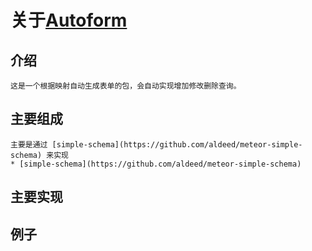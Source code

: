 关于[Autoform](https://github.com/aldeed/meteor-autoform)
====

## 介绍    
    这是一个根据映射自动生成表单的包，会自动实现增加修改删除查询。
       
## 主要组成  
    主要是通过 [simple-schema](https://github.com/aldeed/meteor-simple-schema) 来实现
    * [simple-schema](https://github.com/aldeed/meteor-simple-schema)
    
## 主要实现

## 例子
